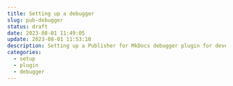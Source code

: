 ```yaml
---
title: Setting up a debugger
slug: pub-debugger
status: draft
date: 2023-08-01 11:49:05
update: 2023-08-01 11:53:10
description: Setting up a Publisher for MkDocs debugger plugin for development purposes
categories:
  - setup
  - plugin
  - debugger
---
```

